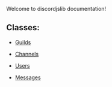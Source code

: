 Welcome to discordjslib documentation!

## Classes:  

- [Guilds](https://github.com/discordjslib/discordjslib/blob/main/Documentation/Classes/Guilds.md)  

- [Channels](https://github.com/discordjslib/discordjslib/blob/main/Documentation/Classes/Channels.md)  

- [Users](https://github.com/discordjslib/discordjslib/blob/main/Documentation/Classes/Users.md)  

- [Messages](https://github.com/discordjslib/discordjslib/blob/main/Documentation/Classes/Messages.md)
